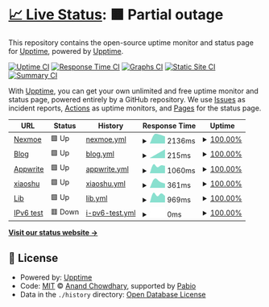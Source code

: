 # [📈 Live Status](https://demo.upptime.js.org): <!--live status--> **🟧 Partial outage**

This repository contains the open-source uptime monitor and status page for [Upptime](https://upptime.js.org), powered by [Upptime](https://github.com/upptime/upptime).

[![Uptime CI](https://github.com/nexmoe/upptime/workflows/Uptime%20CI/badge.svg)](https://github.com/nexmoe/upptime/actions?query=workflow%3A%22Uptime+CI%22)
[![Response Time CI](https://github.com/nexmoe/upptime/workflows/Response%20Time%20CI/badge.svg)](https://github.com/nexmoe/upptime/actions?query=workflow%3A%22Response+Time+CI%22)
[![Graphs CI](https://github.com/nexmoe/upptime/workflows/Graphs%20CI/badge.svg)](https://github.com/nexmoe/upptime/actions?query=workflow%3A%22Graphs+CI%22)
[![Static Site CI](https://github.com/nexmoe/upptime/workflows/Static%20Site%20CI/badge.svg)](https://github.com/nexmoe/upptime/actions?query=workflow%3A%22Static+Site+CI%22)
[![Summary CI](https://github.com/nexmoe/upptime/workflows/Summary%20CI/badge.svg)](https://github.com/nexmoe/upptime/actions?query=workflow%3A%22Summary+CI%22)

With [Upptime](https://upptime.js.org), you can get your own unlimited and free uptime monitor and status page, powered entirely by a GitHub repository. We use [Issues](https://github.com/upptime/upptime/issues) as incident reports, [Actions](https://github.com/nexmoe/upptime/actions) as uptime monitors, and [Pages](https://demo.upptime.js.org) for the status page.

<!--start: status pages-->
<!-- This summary is generated by Upptime (https://github.com/upptime/upptime) -->
<!-- Do not edit this manually, your changes will be overwritten -->
<!-- prettier-ignore -->
| URL | Status | History | Response Time | Uptime |
| --- | ------ | ------- | ------------- | ------ |
| <img alt="" src="https://icons.duckduckgo.com/ip3/i.nexmoe.com.ico" height="13"> [Nexmoe](https://i.nexmoe.com) | 🟩 Up | [nexmoe.yml](https://github.com/nexmoe/upptime/commits/HEAD/history/nexmoe.yml) | <details><summary><img alt="Response time graph" src="./graphs/nexmoe/response-time-week.png" height="20"> 2136ms</summary><br><a href="https://nexmoe.github.io/history/nexmoe"><img alt="Response time 2136" src="https://img.shields.io/endpoint?url=https%3A%2F%2Fraw.githubusercontent.com%2Fnexmoe%2Fupptime%2FHEAD%2Fapi%2Fnexmoe%2Fresponse-time.json"></a><br><a href="https://nexmoe.github.io/history/nexmoe"><img alt="24-hour response time 2136" src="https://img.shields.io/endpoint?url=https%3A%2F%2Fraw.githubusercontent.com%2Fnexmoe%2Fupptime%2FHEAD%2Fapi%2Fnexmoe%2Fresponse-time-day.json"></a><br><a href="https://nexmoe.github.io/history/nexmoe"><img alt="7-day response time 2136" src="https://img.shields.io/endpoint?url=https%3A%2F%2Fraw.githubusercontent.com%2Fnexmoe%2Fupptime%2FHEAD%2Fapi%2Fnexmoe%2Fresponse-time-week.json"></a><br><a href="https://nexmoe.github.io/history/nexmoe"><img alt="30-day response time 2136" src="https://img.shields.io/endpoint?url=https%3A%2F%2Fraw.githubusercontent.com%2Fnexmoe%2Fupptime%2FHEAD%2Fapi%2Fnexmoe%2Fresponse-time-month.json"></a><br><a href="https://nexmoe.github.io/history/nexmoe"><img alt="1-year response time 2136" src="https://img.shields.io/endpoint?url=https%3A%2F%2Fraw.githubusercontent.com%2Fnexmoe%2Fupptime%2FHEAD%2Fapi%2Fnexmoe%2Fresponse-time-year.json"></a></details> | <details><summary><a href="https://nexmoe.github.io/history/nexmoe">100.00%</a></summary><a href="https://nexmoe.github.io/history/nexmoe"><img alt="All-time uptime 100.00%" src="https://img.shields.io/endpoint?url=https%3A%2F%2Fraw.githubusercontent.com%2Fnexmoe%2Fupptime%2FHEAD%2Fapi%2Fnexmoe%2Fuptime.json"></a><br><a href="https://nexmoe.github.io/history/nexmoe"><img alt="24-hour uptime 100.00%" src="https://img.shields.io/endpoint?url=https%3A%2F%2Fraw.githubusercontent.com%2Fnexmoe%2Fupptime%2FHEAD%2Fapi%2Fnexmoe%2Fuptime-day.json"></a><br><a href="https://nexmoe.github.io/history/nexmoe"><img alt="7-day uptime 100.00%" src="https://img.shields.io/endpoint?url=https%3A%2F%2Fraw.githubusercontent.com%2Fnexmoe%2Fupptime%2FHEAD%2Fapi%2Fnexmoe%2Fuptime-week.json"></a><br><a href="https://nexmoe.github.io/history/nexmoe"><img alt="30-day uptime 100.00%" src="https://img.shields.io/endpoint?url=https%3A%2F%2Fraw.githubusercontent.com%2Fnexmoe%2Fupptime%2FHEAD%2Fapi%2Fnexmoe%2Fuptime-month.json"></a><br><a href="https://nexmoe.github.io/history/nexmoe"><img alt="1-year uptime 100.00%" src="https://img.shields.io/endpoint?url=https%3A%2F%2Fraw.githubusercontent.com%2Fnexmoe%2Fupptime%2FHEAD%2Fapi%2Fnexmoe%2Fuptime-year.json"></a></details>
| <img alt="" src="https://icons.duckduckgo.com/ip3/nexmoe.com.ico" height="13"> [Blog](https://nexmoe.com) | 🟩 Up | [blog.yml](https://github.com/nexmoe/upptime/commits/HEAD/history/blog.yml) | <details><summary><img alt="Response time graph" src="./graphs/blog/response-time-week.png" height="20"> 215ms</summary><br><a href="https://nexmoe.github.io/history/blog"><img alt="Response time 215" src="https://img.shields.io/endpoint?url=https%3A%2F%2Fraw.githubusercontent.com%2Fnexmoe%2Fupptime%2FHEAD%2Fapi%2Fblog%2Fresponse-time.json"></a><br><a href="https://nexmoe.github.io/history/blog"><img alt="24-hour response time 215" src="https://img.shields.io/endpoint?url=https%3A%2F%2Fraw.githubusercontent.com%2Fnexmoe%2Fupptime%2FHEAD%2Fapi%2Fblog%2Fresponse-time-day.json"></a><br><a href="https://nexmoe.github.io/history/blog"><img alt="7-day response time 215" src="https://img.shields.io/endpoint?url=https%3A%2F%2Fraw.githubusercontent.com%2Fnexmoe%2Fupptime%2FHEAD%2Fapi%2Fblog%2Fresponse-time-week.json"></a><br><a href="https://nexmoe.github.io/history/blog"><img alt="30-day response time 215" src="https://img.shields.io/endpoint?url=https%3A%2F%2Fraw.githubusercontent.com%2Fnexmoe%2Fupptime%2FHEAD%2Fapi%2Fblog%2Fresponse-time-month.json"></a><br><a href="https://nexmoe.github.io/history/blog"><img alt="1-year response time 215" src="https://img.shields.io/endpoint?url=https%3A%2F%2Fraw.githubusercontent.com%2Fnexmoe%2Fupptime%2FHEAD%2Fapi%2Fblog%2Fresponse-time-year.json"></a></details> | <details><summary><a href="https://nexmoe.github.io/history/blog">100.00%</a></summary><a href="https://nexmoe.github.io/history/blog"><img alt="All-time uptime 100.00%" src="https://img.shields.io/endpoint?url=https%3A%2F%2Fraw.githubusercontent.com%2Fnexmoe%2Fupptime%2FHEAD%2Fapi%2Fblog%2Fuptime.json"></a><br><a href="https://nexmoe.github.io/history/blog"><img alt="24-hour uptime 100.00%" src="https://img.shields.io/endpoint?url=https%3A%2F%2Fraw.githubusercontent.com%2Fnexmoe%2Fupptime%2FHEAD%2Fapi%2Fblog%2Fuptime-day.json"></a><br><a href="https://nexmoe.github.io/history/blog"><img alt="7-day uptime 100.00%" src="https://img.shields.io/endpoint?url=https%3A%2F%2Fraw.githubusercontent.com%2Fnexmoe%2Fupptime%2FHEAD%2Fapi%2Fblog%2Fuptime-week.json"></a><br><a href="https://nexmoe.github.io/history/blog"><img alt="30-day uptime 100.00%" src="https://img.shields.io/endpoint?url=https%3A%2F%2Fraw.githubusercontent.com%2Fnexmoe%2Fupptime%2FHEAD%2Fapi%2Fblog%2Fuptime-month.json"></a><br><a href="https://nexmoe.github.io/history/blog"><img alt="1-year uptime 100.00%" src="https://img.shields.io/endpoint?url=https%3A%2F%2Fraw.githubusercontent.com%2Fnexmoe%2Fupptime%2FHEAD%2Fapi%2Fblog%2Fuptime-year.json"></a></details>
| <img alt="" src="https://icons.duckduckgo.com/ip3/aw.xiaoshuapp.com.ico" height="13"> [Appwrite](https://aw.xiaoshuapp.com/) | 🟩 Up | [appwrite.yml](https://github.com/nexmoe/upptime/commits/HEAD/history/appwrite.yml) | <details><summary><img alt="Response time graph" src="./graphs/appwrite/response-time-week.png" height="20"> 1060ms</summary><br><a href="https://nexmoe.github.io/history/appwrite"><img alt="Response time 1060" src="https://img.shields.io/endpoint?url=https%3A%2F%2Fraw.githubusercontent.com%2Fnexmoe%2Fupptime%2FHEAD%2Fapi%2Fappwrite%2Fresponse-time.json"></a><br><a href="https://nexmoe.github.io/history/appwrite"><img alt="24-hour response time 1060" src="https://img.shields.io/endpoint?url=https%3A%2F%2Fraw.githubusercontent.com%2Fnexmoe%2Fupptime%2FHEAD%2Fapi%2Fappwrite%2Fresponse-time-day.json"></a><br><a href="https://nexmoe.github.io/history/appwrite"><img alt="7-day response time 1060" src="https://img.shields.io/endpoint?url=https%3A%2F%2Fraw.githubusercontent.com%2Fnexmoe%2Fupptime%2FHEAD%2Fapi%2Fappwrite%2Fresponse-time-week.json"></a><br><a href="https://nexmoe.github.io/history/appwrite"><img alt="30-day response time 1060" src="https://img.shields.io/endpoint?url=https%3A%2F%2Fraw.githubusercontent.com%2Fnexmoe%2Fupptime%2FHEAD%2Fapi%2Fappwrite%2Fresponse-time-month.json"></a><br><a href="https://nexmoe.github.io/history/appwrite"><img alt="1-year response time 1060" src="https://img.shields.io/endpoint?url=https%3A%2F%2Fraw.githubusercontent.com%2Fnexmoe%2Fupptime%2FHEAD%2Fapi%2Fappwrite%2Fresponse-time-year.json"></a></details> | <details><summary><a href="https://nexmoe.github.io/history/appwrite">100.00%</a></summary><a href="https://nexmoe.github.io/history/appwrite"><img alt="All-time uptime 100.00%" src="https://img.shields.io/endpoint?url=https%3A%2F%2Fraw.githubusercontent.com%2Fnexmoe%2Fupptime%2FHEAD%2Fapi%2Fappwrite%2Fuptime.json"></a><br><a href="https://nexmoe.github.io/history/appwrite"><img alt="24-hour uptime 100.00%" src="https://img.shields.io/endpoint?url=https%3A%2F%2Fraw.githubusercontent.com%2Fnexmoe%2Fupptime%2FHEAD%2Fapi%2Fappwrite%2Fuptime-day.json"></a><br><a href="https://nexmoe.github.io/history/appwrite"><img alt="7-day uptime 100.00%" src="https://img.shields.io/endpoint?url=https%3A%2F%2Fraw.githubusercontent.com%2Fnexmoe%2Fupptime%2FHEAD%2Fapi%2Fappwrite%2Fuptime-week.json"></a><br><a href="https://nexmoe.github.io/history/appwrite"><img alt="30-day uptime 100.00%" src="https://img.shields.io/endpoint?url=https%3A%2F%2Fraw.githubusercontent.com%2Fnexmoe%2Fupptime%2FHEAD%2Fapi%2Fappwrite%2Fuptime-month.json"></a><br><a href="https://nexmoe.github.io/history/appwrite"><img alt="1-year uptime 100.00%" src="https://img.shields.io/endpoint?url=https%3A%2F%2Fraw.githubusercontent.com%2Fnexmoe%2Fupptime%2FHEAD%2Fapi%2Fappwrite%2Fuptime-year.json"></a></details>
| <img alt="" src="https://icons.duckduckgo.com/ip3/xiaoshuapp.com.ico" height="13"> [xiaoshu](https://xiaoshuapp.com) | 🟩 Up | [xiaoshu.yml](https://github.com/nexmoe/upptime/commits/HEAD/history/xiaoshu.yml) | <details><summary><img alt="Response time graph" src="./graphs/xiaoshu/response-time-week.png" height="20"> 361ms</summary><br><a href="https://nexmoe.github.io/history/xiaoshu"><img alt="Response time 361" src="https://img.shields.io/endpoint?url=https%3A%2F%2Fraw.githubusercontent.com%2Fnexmoe%2Fupptime%2FHEAD%2Fapi%2Fxiaoshu%2Fresponse-time.json"></a><br><a href="https://nexmoe.github.io/history/xiaoshu"><img alt="24-hour response time 361" src="https://img.shields.io/endpoint?url=https%3A%2F%2Fraw.githubusercontent.com%2Fnexmoe%2Fupptime%2FHEAD%2Fapi%2Fxiaoshu%2Fresponse-time-day.json"></a><br><a href="https://nexmoe.github.io/history/xiaoshu"><img alt="7-day response time 361" src="https://img.shields.io/endpoint?url=https%3A%2F%2Fraw.githubusercontent.com%2Fnexmoe%2Fupptime%2FHEAD%2Fapi%2Fxiaoshu%2Fresponse-time-week.json"></a><br><a href="https://nexmoe.github.io/history/xiaoshu"><img alt="30-day response time 361" src="https://img.shields.io/endpoint?url=https%3A%2F%2Fraw.githubusercontent.com%2Fnexmoe%2Fupptime%2FHEAD%2Fapi%2Fxiaoshu%2Fresponse-time-month.json"></a><br><a href="https://nexmoe.github.io/history/xiaoshu"><img alt="1-year response time 361" src="https://img.shields.io/endpoint?url=https%3A%2F%2Fraw.githubusercontent.com%2Fnexmoe%2Fupptime%2FHEAD%2Fapi%2Fxiaoshu%2Fresponse-time-year.json"></a></details> | <details><summary><a href="https://nexmoe.github.io/history/xiaoshu">100.00%</a></summary><a href="https://nexmoe.github.io/history/xiaoshu"><img alt="All-time uptime 100.00%" src="https://img.shields.io/endpoint?url=https%3A%2F%2Fraw.githubusercontent.com%2Fnexmoe%2Fupptime%2FHEAD%2Fapi%2Fxiaoshu%2Fuptime.json"></a><br><a href="https://nexmoe.github.io/history/xiaoshu"><img alt="24-hour uptime 100.00%" src="https://img.shields.io/endpoint?url=https%3A%2F%2Fraw.githubusercontent.com%2Fnexmoe%2Fupptime%2FHEAD%2Fapi%2Fxiaoshu%2Fuptime-day.json"></a><br><a href="https://nexmoe.github.io/history/xiaoshu"><img alt="7-day uptime 100.00%" src="https://img.shields.io/endpoint?url=https%3A%2F%2Fraw.githubusercontent.com%2Fnexmoe%2Fupptime%2FHEAD%2Fapi%2Fxiaoshu%2Fuptime-week.json"></a><br><a href="https://nexmoe.github.io/history/xiaoshu"><img alt="30-day uptime 100.00%" src="https://img.shields.io/endpoint?url=https%3A%2F%2Fraw.githubusercontent.com%2Fnexmoe%2Fupptime%2FHEAD%2Fapi%2Fxiaoshu%2Fuptime-month.json"></a><br><a href="https://nexmoe.github.io/history/xiaoshu"><img alt="1-year uptime 100.00%" src="https://img.shields.io/endpoint?url=https%3A%2F%2Fraw.githubusercontent.com%2Fnexmoe%2Fupptime%2FHEAD%2Fapi%2Fxiaoshu%2Fuptime-year.json"></a></details>
| <img alt="" src="https://icons.duckduckgo.com/ip3/lib.xiaoshuapp.com.ico" height="13"> [Lib](https://lib.xiaoshuapp.com) | 🟩 Up | [lib.yml](https://github.com/nexmoe/upptime/commits/HEAD/history/lib.yml) | <details><summary><img alt="Response time graph" src="./graphs/lib/response-time-week.png" height="20"> 969ms</summary><br><a href="https://nexmoe.github.io/history/lib"><img alt="Response time 969" src="https://img.shields.io/endpoint?url=https%3A%2F%2Fraw.githubusercontent.com%2Fnexmoe%2Fupptime%2FHEAD%2Fapi%2Flib%2Fresponse-time.json"></a><br><a href="https://nexmoe.github.io/history/lib"><img alt="24-hour response time 969" src="https://img.shields.io/endpoint?url=https%3A%2F%2Fraw.githubusercontent.com%2Fnexmoe%2Fupptime%2FHEAD%2Fapi%2Flib%2Fresponse-time-day.json"></a><br><a href="https://nexmoe.github.io/history/lib"><img alt="7-day response time 969" src="https://img.shields.io/endpoint?url=https%3A%2F%2Fraw.githubusercontent.com%2Fnexmoe%2Fupptime%2FHEAD%2Fapi%2Flib%2Fresponse-time-week.json"></a><br><a href="https://nexmoe.github.io/history/lib"><img alt="30-day response time 969" src="https://img.shields.io/endpoint?url=https%3A%2F%2Fraw.githubusercontent.com%2Fnexmoe%2Fupptime%2FHEAD%2Fapi%2Flib%2Fresponse-time-month.json"></a><br><a href="https://nexmoe.github.io/history/lib"><img alt="1-year response time 969" src="https://img.shields.io/endpoint?url=https%3A%2F%2Fraw.githubusercontent.com%2Fnexmoe%2Fupptime%2FHEAD%2Fapi%2Flib%2Fresponse-time-year.json"></a></details> | <details><summary><a href="https://nexmoe.github.io/history/lib">100.00%</a></summary><a href="https://nexmoe.github.io/history/lib"><img alt="All-time uptime 100.00%" src="https://img.shields.io/endpoint?url=https%3A%2F%2Fraw.githubusercontent.com%2Fnexmoe%2Fupptime%2FHEAD%2Fapi%2Flib%2Fuptime.json"></a><br><a href="https://nexmoe.github.io/history/lib"><img alt="24-hour uptime 100.00%" src="https://img.shields.io/endpoint?url=https%3A%2F%2Fraw.githubusercontent.com%2Fnexmoe%2Fupptime%2FHEAD%2Fapi%2Flib%2Fuptime-day.json"></a><br><a href="https://nexmoe.github.io/history/lib"><img alt="7-day uptime 100.00%" src="https://img.shields.io/endpoint?url=https%3A%2F%2Fraw.githubusercontent.com%2Fnexmoe%2Fupptime%2FHEAD%2Fapi%2Flib%2Fuptime-week.json"></a><br><a href="https://nexmoe.github.io/history/lib"><img alt="30-day uptime 100.00%" src="https://img.shields.io/endpoint?url=https%3A%2F%2Fraw.githubusercontent.com%2Fnexmoe%2Fupptime%2FHEAD%2Fapi%2Flib%2Fuptime-month.json"></a><br><a href="https://nexmoe.github.io/history/lib"><img alt="1-year uptime 100.00%" src="https://img.shields.io/endpoint?url=https%3A%2F%2Fraw.githubusercontent.com%2Fnexmoe%2Fupptime%2FHEAD%2Fapi%2Flib%2Fuptime-year.json"></a></details>
| <img alt="" src="https://icons.duckduckgo.com/ip3/null.ico" height="13"> [IPv6 test](forwardemail.net) | 🟥 Down | [i-pv6-test.yml](https://github.com/nexmoe/upptime/commits/HEAD/history/i-pv6-test.yml) | <details><summary><img alt="Response time graph" src="./graphs/i-pv6-test/response-time-week.png" height="20"> 0ms</summary><br><a href="https://nexmoe.github.io/history/i-pv6-test"><img alt="Response time 0" src="https://img.shields.io/endpoint?url=https%3A%2F%2Fraw.githubusercontent.com%2Fnexmoe%2Fupptime%2FHEAD%2Fapi%2Fi-pv6-test%2Fresponse-time.json"></a><br><a href="https://nexmoe.github.io/history/i-pv6-test"><img alt="24-hour response time 0" src="https://img.shields.io/endpoint?url=https%3A%2F%2Fraw.githubusercontent.com%2Fnexmoe%2Fupptime%2FHEAD%2Fapi%2Fi-pv6-test%2Fresponse-time-day.json"></a><br><a href="https://nexmoe.github.io/history/i-pv6-test"><img alt="7-day response time 0" src="https://img.shields.io/endpoint?url=https%3A%2F%2Fraw.githubusercontent.com%2Fnexmoe%2Fupptime%2FHEAD%2Fapi%2Fi-pv6-test%2Fresponse-time-week.json"></a><br><a href="https://nexmoe.github.io/history/i-pv6-test"><img alt="30-day response time 0" src="https://img.shields.io/endpoint?url=https%3A%2F%2Fraw.githubusercontent.com%2Fnexmoe%2Fupptime%2FHEAD%2Fapi%2Fi-pv6-test%2Fresponse-time-month.json"></a><br><a href="https://nexmoe.github.io/history/i-pv6-test"><img alt="1-year response time 0" src="https://img.shields.io/endpoint?url=https%3A%2F%2Fraw.githubusercontent.com%2Fnexmoe%2Fupptime%2FHEAD%2Fapi%2Fi-pv6-test%2Fresponse-time-year.json"></a></details> | <details><summary><a href="https://nexmoe.github.io/history/i-pv6-test">100.00%</a></summary><a href="https://nexmoe.github.io/history/i-pv6-test"><img alt="All-time uptime 100.00%" src="https://img.shields.io/endpoint?url=https%3A%2F%2Fraw.githubusercontent.com%2Fnexmoe%2Fupptime%2FHEAD%2Fapi%2Fi-pv6-test%2Fuptime.json"></a><br><a href="https://nexmoe.github.io/history/i-pv6-test"><img alt="24-hour uptime 100.00%" src="https://img.shields.io/endpoint?url=https%3A%2F%2Fraw.githubusercontent.com%2Fnexmoe%2Fupptime%2FHEAD%2Fapi%2Fi-pv6-test%2Fuptime-day.json"></a><br><a href="https://nexmoe.github.io/history/i-pv6-test"><img alt="7-day uptime 100.00%" src="https://img.shields.io/endpoint?url=https%3A%2F%2Fraw.githubusercontent.com%2Fnexmoe%2Fupptime%2FHEAD%2Fapi%2Fi-pv6-test%2Fuptime-week.json"></a><br><a href="https://nexmoe.github.io/history/i-pv6-test"><img alt="30-day uptime 100.00%" src="https://img.shields.io/endpoint?url=https%3A%2F%2Fraw.githubusercontent.com%2Fnexmoe%2Fupptime%2FHEAD%2Fapi%2Fi-pv6-test%2Fuptime-month.json"></a><br><a href="https://nexmoe.github.io/history/i-pv6-test"><img alt="1-year uptime 100.00%" src="https://img.shields.io/endpoint?url=https%3A%2F%2Fraw.githubusercontent.com%2Fnexmoe%2Fupptime%2FHEAD%2Fapi%2Fi-pv6-test%2Fuptime-year.json"></a></details>

<!--end: status pages-->

[**Visit our status website →**](https://demo.upptime.js.org)

## 📄 License

- Powered by: [Upptime](https://github.com/upptime/upptime)
- Code: [MIT](./LICENSE) © [Anand Chowdhary](https://anandchowdhary.com), supported by [Pabio](https://pabio.com)
- Data in the `./history` directory: [Open Database License](https://opendatacommons.org/licenses/odbl/1-0/)
